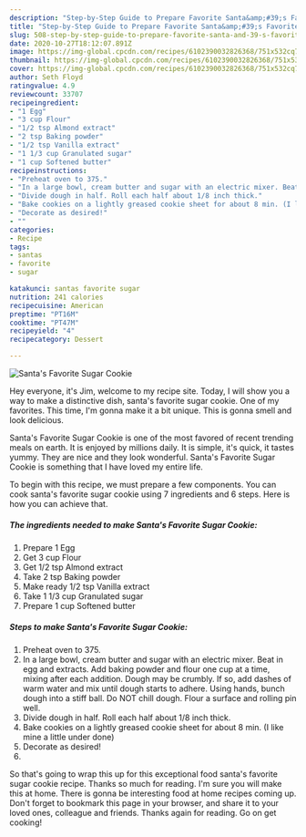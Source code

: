 ```yaml
---
description: "Step-by-Step Guide to Prepare Favorite Santa&amp;#39;s Favorite Sugar Cookie"
title: "Step-by-Step Guide to Prepare Favorite Santa&amp;#39;s Favorite Sugar Cookie"
slug: 508-step-by-step-guide-to-prepare-favorite-santa-and-39-s-favorite-sugar-cookie
date: 2020-10-27T18:12:07.891Z
image: https://img-global.cpcdn.com/recipes/6102390032826368/751x532cq70/santas-favorite-sugar-cookie-recipe-main-photo.jpg
thumbnail: https://img-global.cpcdn.com/recipes/6102390032826368/751x532cq70/santas-favorite-sugar-cookie-recipe-main-photo.jpg
cover: https://img-global.cpcdn.com/recipes/6102390032826368/751x532cq70/santas-favorite-sugar-cookie-recipe-main-photo.jpg
author: Seth Floyd
ratingvalue: 4.9
reviewcount: 33707
recipeingredient:
- "1 Egg"
- "3 cup Flour"
- "1/2 tsp Almond extract"
- "2 tsp Baking powder"
- "1/2 tsp Vanilla extract"
- "1 1/3 cup Granulated sugar"
- "1 cup Softened butter"
recipeinstructions:
- "Preheat oven to 375."
- "In a large bowl, cream butter and sugar with an electric mixer. Beat in egg and extracts. Add baking powder and flour one cup at a time, mixing after each addition. Dough may be crumbly. If so, add dashes of warm water and mix until dough starts to adhere. Using hands, bunch dough into a stiff ball. Do NOT chill dough. Flour a surface and rolling pin well."
- "Divide dough in half. Roll each half about 1/8 inch thick."
- "Bake cookies on a lightly greased cookie sheet for about 8 min. (I like mine a little under done)"
- "Decorate as desired!"
- ""
categories:
- Recipe
tags:
- santas
- favorite
- sugar

katakunci: santas favorite sugar 
nutrition: 241 calories
recipecuisine: American
preptime: "PT16M"
cooktime: "PT47M"
recipeyield: "4"
recipecategory: Dessert

---
```



![Santa&#39;s Favorite Sugar Cookie](https://img-global.cpcdn.com/recipes/6102390032826368/751x532cq70/santas-favorite-sugar-cookie-recipe-main-photo.jpg)

Hey everyone, it's Jim, welcome to my recipe site. Today, I will show you a way to make a distinctive dish, santa&#39;s favorite sugar cookie. One of my favorites. This time, I'm gonna make it a bit unique. This is gonna smell and look delicious.



Santa&#39;s Favorite Sugar Cookie is one of the most favored of recent trending meals on earth. It is enjoyed by millions daily. It is simple, it's quick, it tastes yummy. They are nice and they look wonderful. Santa&#39;s Favorite Sugar Cookie is something that I have loved my entire life.


To begin with this recipe, we must prepare a few components. You can cook santa&#39;s favorite sugar cookie using 7 ingredients and 6 steps. Here is how you can achieve that.

<!--inarticleads1-->

##### The ingredients needed to make Santa&#39;s Favorite Sugar Cookie:

1. Prepare 1 Egg
1. Get 3 cup Flour
1. Get 1/2 tsp Almond extract
1. Take 2 tsp Baking powder
1. Make ready 1/2 tsp Vanilla extract
1. Take 1 1/3 cup Granulated sugar
1. Prepare 1 cup Softened butter




<!--inarticleads2-->

##### Steps to make Santa&#39;s Favorite Sugar Cookie:

1. Preheat oven to 375.
1. In a large bowl, cream butter and sugar with an electric mixer. Beat in egg and extracts. Add baking powder and flour one cup at a time, mixing after each addition. Dough may be crumbly. If so, add dashes of warm water and mix until dough starts to adhere. Using hands, bunch dough into a stiff ball. Do NOT chill dough. Flour a surface and rolling pin well.
1. Divide dough in half. Roll each half about 1/8 inch thick.
1. Bake cookies on a lightly greased cookie sheet for about 8 min. (I like mine a little under done)
1. Decorate as desired!
1. 




So that's going to wrap this up for this exceptional food santa&#39;s favorite sugar cookie recipe. Thanks so much for reading. I'm sure you will make this at home. There is gonna be interesting food at home recipes coming up. Don't forget to bookmark this page in your browser, and share it to your loved ones, colleague and friends. Thanks again for reading. Go on get cooking!
